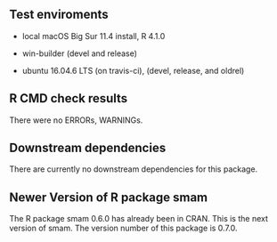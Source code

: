 ## Test enviroments

* local macOS Big Sur 11.4 install, R 4.1.0

* win-builder (devel and release)

* ubuntu 16.04.6 LTS (on travis-ci), (devel, release, and oldrel)


## R CMD check results
There were no ERRORs, WARNINGs.


## Downstream dependencies

There are currently no downstream dependencies for this package.


## Newer Version of R package smam

The R package smam 0.6.0 has already been in CRAN. This is the next version of smam. The version number of this package is 0.7.0.
